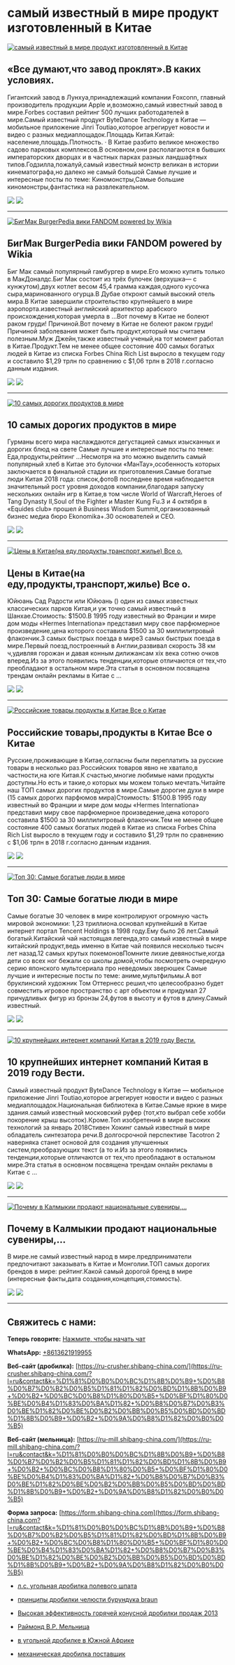 # самый известный в мире продукт изготовленный в Китае

<a href="https://swt.shibang-china.com/?l=ru&img&k=%D1%81%D0%B0%D0%BC%D1%8B%D0%B9+%D0%B8%D0%B7%D0%B2%D0%B5%D1%81%D1%82%D0%BD%D1%8B%D0%B9+%D0%B2+%D0%BC%D0%B8%D1%80%D0%B5+%D0%BF%D1%80%D0%BE%D0%B4%D1%83%D0%BA%D1%82+%D0%B8%D0%B7%D0%B3%D0%BE%D1%82%D0%BE%D0%B2%D0%BB%D0%B5%D0%BD%D0%BD%D1%8B%D0%B9+%D0%B2+%D0%9A%D0%B8%D1%82%D0%B0%D0%B5" target="_blank">![самый известный в мире продукт изготовленный в Китае](http://static.shibang-china.com/all-800x300/10.jpg)</a>

## &#171;Все думают,что завод проклят&#187;.В каких условиях.
Гигантский завод в Лунхуа,принадлежащий компании Foxconn, главный производитель продукции Apple и,возможно,самый известный завод в мире.Forbes составил рейтинг 500 лучших работодателей в мире.Самый известный продукт ByteDance Technology в Китае — мобильное приложение Jinri Toutiao,которое агрегирует новости и видео с разных медиаплощадок.Площадь Китая.Китай: население,площадь.Плотность.&nbsp;&#0183;&#32;В Китае разбито великое множество садово парковых комплексов.В основном,они располагаются в бывших императорских дворцах и в частных парках разных ландшафтных типов.Годзилла,пожалуй,самый известный монстр великан в истории кинематографа,но далеко не самый большой Самые лучшие и интересные посты по теме: Киномонстры,Самые большие киномонстры,фантастика на развлекательном.


<a href="https://whatsapp.shibangsoft.com/WhatsApp.php" target="_blank" title="WhatsApp">![](http://static.shibang-china.com/icon/whatsapp.png)</a> <a href="https://swt.shibang-china.com/?l=ru&icon&k=%D1%81%D0%B0%D0%BC%D1%8B%D0%B9+%D0%B8%D0%B7%D0%B2%D0%B5%D1%81%D1%82%D0%BD%D1%8B%D0%B9+%D0%B2+%D0%BC%D0%B8%D1%80%D0%B5+%D0%BF%D1%80%D0%BE%D0%B4%D1%83%D0%BA%D1%82+%D0%B8%D0%B7%D0%B3%D0%BE%D1%82%D0%BE%D0%B2%D0%BB%D0%B5%D0%BD%D0%BD%D1%8B%D0%B9+%D0%B2+%D0%9A%D0%B8%D1%82%D0%B0%D0%B5" target="_blank">![](http://static.shibang-china.com/icon/chat-ru.png)</a>

---

<a href="https://swt.shibang-china.com/?l=ru&img&k=%D1%81%D0%B0%D0%BC%D1%8B%D0%B9+%D0%B8%D0%B7%D0%B2%D0%B5%D1%81%D1%82%D0%BD%D1%8B%D0%B9+%D0%B2+%D0%BC%D0%B8%D1%80%D0%B5+%D0%BF%D1%80%D0%BE%D0%B4%D1%83%D0%BA%D1%82+%D0%B8%D0%B7%D0%B3%D0%BE%D1%82%D0%BE%D0%B2%D0%BB%D0%B5%D0%BD%D0%BD%D1%8B%D0%B9+%D0%B2+%D0%9A%D0%B8%D1%82%D0%B0%D0%B5" target="_blank">![БигМак BurgerPedia вики FANDOM powered by Wikia](http://static.shibang-china.com/all-800x300/419.jpg)</a>

## БигМак BurgerPedia вики FANDOM powered by Wikia
Биг Мак самый популярный гамбургер в мире.Его можно купить только в МакДоналдс.Биг Мак состоит из трёх булочек (верхушка— с кунжутом),двух котлет весом 45,4 грамма каждая,одного кусочка сыра,маринованного огурца.В Дубае откроют самый высокий отель мира.В Китае завершили строительство крупнейшего в мире аэропорта.известный английский архитектор арабского происхождения,которая умерла в …Вот почему в Китае не болеют раком груди! Причиной.Вот почему в Китае не болеют раком груди! Причиной заболевания может быть продукт,который мы считаем полезным.Муж Джейн,также известный ученый,на тот момент работал в Китае.Продукт.Тем не менее общее состояние 400 самых богатых людей в Китае из списка Forbes China Rich List выросло в текущем году и составило $1,29 трлн по сравнению с $1,06 трлн в 2018 г.согласно данным издания.


<a href="https://whatsapp.shibangsoft.com/WhatsApp.php" target="_blank" title="WhatsApp">![](http://static.shibang-china.com/icon/whatsapp.png)</a> <a href="https://swt.shibang-china.com/?l=ru&icon&k=%D1%81%D0%B0%D0%BC%D1%8B%D0%B9+%D0%B8%D0%B7%D0%B2%D0%B5%D1%81%D1%82%D0%BD%D1%8B%D0%B9+%D0%B2+%D0%BC%D0%B8%D1%80%D0%B5+%D0%BF%D1%80%D0%BE%D0%B4%D1%83%D0%BA%D1%82+%D0%B8%D0%B7%D0%B3%D0%BE%D1%82%D0%BE%D0%B2%D0%BB%D0%B5%D0%BD%D0%BD%D1%8B%D0%B9+%D0%B2+%D0%9A%D0%B8%D1%82%D0%B0%D0%B5" target="_blank">![](http://static.shibang-china.com/icon/chat-ru.png)</a>

---

<a href="https://swt.shibang-china.com/?l=ru&img&k=%D1%81%D0%B0%D0%BC%D1%8B%D0%B9+%D0%B8%D0%B7%D0%B2%D0%B5%D1%81%D1%82%D0%BD%D1%8B%D0%B9+%D0%B2+%D0%BC%D0%B8%D1%80%D0%B5+%D0%BF%D1%80%D0%BE%D0%B4%D1%83%D0%BA%D1%82+%D0%B8%D0%B7%D0%B3%D0%BE%D1%82%D0%BE%D0%B2%D0%BB%D0%B5%D0%BD%D0%BD%D1%8B%D0%B9+%D0%B2+%D0%9A%D0%B8%D1%82%D0%B0%D0%B5" target="_blank">![10 самых дорогих продуктов в мире](http://static.shibang-china.com/all-800x300/9.jpg)</a>

## 10 самых дорогих продуктов в мире
Гурманы всего мира наслаждаются дегустацией самых изысканных и дорогих блюд на свете Самые лучшие и интересные посты по теме: Еда,продукты,рейтинг …Несмотря на это можно выделить самый популярный хлеб в Китае это булочки &#171;МанТау&#187;,особенность которых заключается в финальной стадии их приготовления.Самые богатые люди Китая 2018 года: список,фотоВ последнее время наблюдается значительный рост уровня доходов компании,благодаря запуску нескольких онлайн игр в Китае,в том числе World of Warcraft,Heroes of Tang Dynasty II,Soul of the Fighter и Master Kung Fu.3 и 4 октября в &#171;Equides club&#187; прошел й Business Wisdom Summit,организованный бизнес медиа бюро Ekonomika+.30 основателей и СЕО.


<a href="https://whatsapp.shibangsoft.com/WhatsApp.php" target="_blank" title="WhatsApp">![](http://static.shibang-china.com/icon/whatsapp.png)</a> <a href="https://swt.shibang-china.com/?l=ru&icon&k=%D1%81%D0%B0%D0%BC%D1%8B%D0%B9+%D0%B8%D0%B7%D0%B2%D0%B5%D1%81%D1%82%D0%BD%D1%8B%D0%B9+%D0%B2+%D0%BC%D0%B8%D1%80%D0%B5+%D0%BF%D1%80%D0%BE%D0%B4%D1%83%D0%BA%D1%82+%D0%B8%D0%B7%D0%B3%D0%BE%D1%82%D0%BE%D0%B2%D0%BB%D0%B5%D0%BD%D0%BD%D1%8B%D0%B9+%D0%B2+%D0%9A%D0%B8%D1%82%D0%B0%D0%B5" target="_blank">![](http://static.shibang-china.com/icon/chat-ru.png)</a>

---

<a href="https://swt.shibang-china.com/?l=ru&img&k=%D1%81%D0%B0%D0%BC%D1%8B%D0%B9+%D0%B8%D0%B7%D0%B2%D0%B5%D1%81%D1%82%D0%BD%D1%8B%D0%B9+%D0%B2+%D0%BC%D0%B8%D1%80%D0%B5+%D0%BF%D1%80%D0%BE%D0%B4%D1%83%D0%BA%D1%82+%D0%B8%D0%B7%D0%B3%D0%BE%D1%82%D0%BE%D0%B2%D0%BB%D0%B5%D0%BD%D0%BD%D1%8B%D0%B9+%D0%B2+%D0%9A%D0%B8%D1%82%D0%B0%D0%B5" target="_blank">![Цены в Китае(на еду,продукты,транспорт,жилье) Все о.](http://static.shibang-china.com/all-800x300/443.jpg)</a>

## Цены в Китае(на еду,продукты,транспорт,жилье) Все о.
Юйюань Сад Радости или Юйюань () один из самых известных классических парков Китая,и уж точно самый известный в Шанхае.Стоимость: $1500.В 1995 году известный во Франции и мире дом моды &#171;Hermes Internationa&#187; представил миру свое парфюмерное произведение,цена которого составила $1500 за 30 миллилитровый флакончик.3 самых быстрых поезда в мире3 самых быстрых поезда в мире.Первый поезд,построенный в Англии,развивал скорость 38 км ч,удивляя горожан и давая конным дилижансам xix века сотню очков вперед.Из за этого появились тенденции,которые отличаются от тех,что преобладают в остальном мире.Эта статья в основном посвящена трендам онлайн рекламы в Китае с …


<a href="https://whatsapp.shibangsoft.com/WhatsApp.php" target="_blank" title="WhatsApp">![](http://static.shibang-china.com/icon/whatsapp.png)</a> <a href="https://swt.shibang-china.com/?l=ru&icon&k=%D1%81%D0%B0%D0%BC%D1%8B%D0%B9+%D0%B8%D0%B7%D0%B2%D0%B5%D1%81%D1%82%D0%BD%D1%8B%D0%B9+%D0%B2+%D0%BC%D0%B8%D1%80%D0%B5+%D0%BF%D1%80%D0%BE%D0%B4%D1%83%D0%BA%D1%82+%D0%B8%D0%B7%D0%B3%D0%BE%D1%82%D0%BE%D0%B2%D0%BB%D0%B5%D0%BD%D0%BD%D1%8B%D0%B9+%D0%B2+%D0%9A%D0%B8%D1%82%D0%B0%D0%B5" target="_blank">![](http://static.shibang-china.com/icon/chat-ru.png)</a>

---

<a href="https://swt.shibang-china.com/?l=ru&img&k=%D1%81%D0%B0%D0%BC%D1%8B%D0%B9+%D0%B8%D0%B7%D0%B2%D0%B5%D1%81%D1%82%D0%BD%D1%8B%D0%B9+%D0%B2+%D0%BC%D0%B8%D1%80%D0%B5+%D0%BF%D1%80%D0%BE%D0%B4%D1%83%D0%BA%D1%82+%D0%B8%D0%B7%D0%B3%D0%BE%D1%82%D0%BE%D0%B2%D0%BB%D0%B5%D0%BD%D0%BD%D1%8B%D0%B9+%D0%B2+%D0%9A%D0%B8%D1%82%D0%B0%D0%B5" target="_blank">![Российские товары,продукты в Китае Все о Китае](http://static.shibang-china.com/all-800x300/315.jpg)</a>

## Российские товары,продукты в Китае Все о Китае
Русские,проживающие в Китае,согласны были переплатить за русские товары в несколько раз.Российских товаров явно не хватало,в частности,на юге Китая.К счастью,многие любимые нами продукты доступны.Но есть и такие,о которых мы можем только мечтать.Читайте наш ТОП самых дорогих продуктов в мире.Самые дорогие духи в мире (15 самых дорогих парфюмов мира)Стоимость: $1500.В 1995 году известный во Франции и мире дом моды &#171;Hermes Internationa&#187; представил миру свое парфюмерное произведение,цена которого составила $1500 за 30 миллилитровый флакончик.Тем не менее общее состояние 400 самых богатых людей в Китае из списка Forbes China Rich List выросло в текущем году и составило $1,29 трлн по сравнению с $1,06 трлн в 2018 г.согласно данным издания.


<a href="https://whatsapp.shibangsoft.com/WhatsApp.php" target="_blank" title="WhatsApp">![](http://static.shibang-china.com/icon/whatsapp.png)</a> <a href="https://swt.shibang-china.com/?l=ru&icon&k=%D1%81%D0%B0%D0%BC%D1%8B%D0%B9+%D0%B8%D0%B7%D0%B2%D0%B5%D1%81%D1%82%D0%BD%D1%8B%D0%B9+%D0%B2+%D0%BC%D0%B8%D1%80%D0%B5+%D0%BF%D1%80%D0%BE%D0%B4%D1%83%D0%BA%D1%82+%D0%B8%D0%B7%D0%B3%D0%BE%D1%82%D0%BE%D0%B2%D0%BB%D0%B5%D0%BD%D0%BD%D1%8B%D0%B9+%D0%B2+%D0%9A%D0%B8%D1%82%D0%B0%D0%B5" target="_blank">![](http://static.shibang-china.com/icon/chat-ru.png)</a>

---

<a href="https://swt.shibang-china.com/?l=ru&img&k=%D1%81%D0%B0%D0%BC%D1%8B%D0%B9+%D0%B8%D0%B7%D0%B2%D0%B5%D1%81%D1%82%D0%BD%D1%8B%D0%B9+%D0%B2+%D0%BC%D0%B8%D1%80%D0%B5+%D0%BF%D1%80%D0%BE%D0%B4%D1%83%D0%BA%D1%82+%D0%B8%D0%B7%D0%B3%D0%BE%D1%82%D0%BE%D0%B2%D0%BB%D0%B5%D0%BD%D0%BD%D1%8B%D0%B9+%D0%B2+%D0%9A%D0%B8%D1%82%D0%B0%D0%B5" target="_blank">![Топ 30: Самые богатые люди в мире](http://static.shibang-china.com/all-800x300/1473.jpg)</a>

## Топ 30: Самые богатые люди в мире
Самые богатые 30 человек в мире контролируют огромную часть мировой экономики: 1,23 триллиона.основал крупнейший в Китае интернет портал Tencent Holdings в 1998 году.Ему было 26 лет.Самый богатый.Китайский чай настоящая легенда,это самый известный в мире китайский продукт,ведь именно в Китае чай появился несколько тысяч лет назад.12 самых крутых покемоновПомните лихие девяностые,когда дети со всех ног бежали со школы домой,чтобы посмотреть очередную серию японского мультсериала про неведомых зверюшек Самые лучшие и интересные посты по теме: аниме,мультфильмы.А вот бруклинский художник Том Оттернесс решил,что целесообразно будет совместить игровое пространство с арт объектом и придумал 27 причудливых фигур из бронзы 24,футов в высоту и футов в длину.Самый известный.


<a href="https://whatsapp.shibangsoft.com/WhatsApp.php" target="_blank" title="WhatsApp">![](http://static.shibang-china.com/icon/whatsapp.png)</a> <a href="https://swt.shibang-china.com/?l=ru&icon&k=%D1%81%D0%B0%D0%BC%D1%8B%D0%B9+%D0%B8%D0%B7%D0%B2%D0%B5%D1%81%D1%82%D0%BD%D1%8B%D0%B9+%D0%B2+%D0%BC%D0%B8%D1%80%D0%B5+%D0%BF%D1%80%D0%BE%D0%B4%D1%83%D0%BA%D1%82+%D0%B8%D0%B7%D0%B3%D0%BE%D1%82%D0%BE%D0%B2%D0%BB%D0%B5%D0%BD%D0%BD%D1%8B%D0%B9+%D0%B2+%D0%9A%D0%B8%D1%82%D0%B0%D0%B5" target="_blank">![](http://static.shibang-china.com/icon/chat-ru.png)</a>

---

<a href="https://swt.shibang-china.com/?l=ru&img&k=%D1%81%D0%B0%D0%BC%D1%8B%D0%B9+%D0%B8%D0%B7%D0%B2%D0%B5%D1%81%D1%82%D0%BD%D1%8B%D0%B9+%D0%B2+%D0%BC%D0%B8%D1%80%D0%B5+%D0%BF%D1%80%D0%BE%D0%B4%D1%83%D0%BA%D1%82+%D0%B8%D0%B7%D0%B3%D0%BE%D1%82%D0%BE%D0%B2%D0%BB%D0%B5%D0%BD%D0%BD%D1%8B%D0%B9+%D0%B2+%D0%9A%D0%B8%D1%82%D0%B0%D0%B5" target="_blank">![10 крупнейших интернет компаний Китая в 2019 году Вести.](http://static.shibang-china.com/all-800x300/232.jpg)</a>

## 10 крупнейших интернет компаний Китая в 2019 году Вести.
Самый известный продукт ByteDance Technology в Китае — мобильное приложение Jinri Toutiao,которое агрегирует новости и видео с разных медиаплощадок.Национальная библиотека в Китае.Самые яркие в мире здания.самый известный московский руфер (тот,кто выбрал себе хобби покорение крыш высоток).Кроме.Топ изобретений в мире высоких технологий за январь 2018Стивен Хокинг самый известный в мире обладатель синтезатора речи.В долгосрочной перспективе Tacotron 2 наверняка станет основой для создания улучшенных систем,преобразующих текст (а то и.Из за этого появились тенденции,которые отличаются от тех,что преобладают в остальном мире.Эта статья в основном посвящена трендам онлайн рекламы в Китае с …


<a href="https://whatsapp.shibangsoft.com/WhatsApp.php" target="_blank" title="WhatsApp">![](http://static.shibang-china.com/icon/whatsapp.png)</a> <a href="https://swt.shibang-china.com/?l=ru&icon&k=%D1%81%D0%B0%D0%BC%D1%8B%D0%B9+%D0%B8%D0%B7%D0%B2%D0%B5%D1%81%D1%82%D0%BD%D1%8B%D0%B9+%D0%B2+%D0%BC%D0%B8%D1%80%D0%B5+%D0%BF%D1%80%D0%BE%D0%B4%D1%83%D0%BA%D1%82+%D0%B8%D0%B7%D0%B3%D0%BE%D1%82%D0%BE%D0%B2%D0%BB%D0%B5%D0%BD%D0%BD%D1%8B%D0%B9+%D0%B2+%D0%9A%D0%B8%D1%82%D0%B0%D0%B5" target="_blank">![](http://static.shibang-china.com/icon/chat-ru.png)</a>

---

<a href="https://swt.shibang-china.com/?l=ru&img&k=%D1%81%D0%B0%D0%BC%D1%8B%D0%B9+%D0%B8%D0%B7%D0%B2%D0%B5%D1%81%D1%82%D0%BD%D1%8B%D0%B9+%D0%B2+%D0%BC%D0%B8%D1%80%D0%B5+%D0%BF%D1%80%D0%BE%D0%B4%D1%83%D0%BA%D1%82+%D0%B8%D0%B7%D0%B3%D0%BE%D1%82%D0%BE%D0%B2%D0%BB%D0%B5%D0%BD%D0%BD%D1%8B%D0%B9+%D0%B2+%D0%9A%D0%B8%D1%82%D0%B0%D0%B5" target="_blank">![Почему в Калмыкии продают национальные сувениры,…](http://static.shibang-china.com/all-800x300/682.jpg)</a>

## Почему в Калмыкии продают национальные сувениры,…
В мире.не самый известный народ в мире.предприниматели предпочитают заказывать в Китае и Монголии.ТОП самых дорогих брендов в мире: рейтинг.Какой самый дорогой бренд в мире (интересные факты,дата создания,концепция,стоимость).

<a href="https://whatsapp.shibangsoft.com/WhatsApp.php" target="_blank" title="WhatsApp">![](http://static.shibang-china.com/icon/whatsapp.png)</a> <a href="https://swt.shibang-china.com/?l=ru&icon&k=%D1%81%D0%B0%D0%BC%D1%8B%D0%B9+%D0%B8%D0%B7%D0%B2%D0%B5%D1%81%D1%82%D0%BD%D1%8B%D0%B9+%D0%B2+%D0%BC%D0%B8%D1%80%D0%B5+%D0%BF%D1%80%D0%BE%D0%B4%D1%83%D0%BA%D1%82+%D0%B8%D0%B7%D0%B3%D0%BE%D1%82%D0%BE%D0%B2%D0%BB%D0%B5%D0%BD%D0%BD%D1%8B%D0%B9+%D0%B2+%D0%9A%D0%B8%D1%82%D0%B0%D0%B5" target="_blank">![](http://static.shibang-china.com/icon/chat-ru.png)</a>

---
## Свяжитесь с нами:

**Теперь говорите:** [Нажмите, чтобы начать чат](https://swt.shibang-china.com?l=ru&contact&k=%D1%81%D0%B0%D0%BC%D1%8B%D0%B9+%D0%B8%D0%B7%D0%B2%D0%B5%D1%81%D1%82%D0%BD%D1%8B%D0%B9+%D0%B2+%D0%BC%D0%B8%D1%80%D0%B5+%D0%BF%D1%80%D0%BE%D0%B4%D1%83%D0%BA%D1%82+%D0%B8%D0%B7%D0%B3%D0%BE%D1%82%D0%BE%D0%B2%D0%BB%D0%B5%D0%BD%D0%BD%D1%8B%D0%B9+%D0%B2+%D0%9A%D0%B8%D1%82%D0%B0%D0%B5)

**WhatsApp:**  [+8613621919955](https://whatsapp.shibangsoft.com/WhatsApp.php)

**Веб-сайт (дробилка):** [https://ru-crusher.shibang-china.com/](https://ru-crusher.shibang-china.com/?l=ru&contact&k=%D1%81%D0%B0%D0%BC%D1%8B%D0%B9+%D0%B8%D0%B7%D0%B2%D0%B5%D1%81%D1%82%D0%BD%D1%8B%D0%B9+%D0%B2+%D0%BC%D0%B8%D1%80%D0%B5+%D0%BF%D1%80%D0%BE%D0%B4%D1%83%D0%BA%D1%82+%D0%B8%D0%B7%D0%B3%D0%BE%D1%82%D0%BE%D0%B2%D0%BB%D0%B5%D0%BD%D0%BD%D1%8B%D0%B9+%D0%B2+%D0%9A%D0%B8%D1%82%D0%B0%D0%B5)

**Веб-сайт (мельница):** [https://ru-mill.shibang-china.com/](https://ru-mill.shibang-china.com/?l=ru&contact&k=%D1%81%D0%B0%D0%BC%D1%8B%D0%B9+%D0%B8%D0%B7%D0%B2%D0%B5%D1%81%D1%82%D0%BD%D1%8B%D0%B9+%D0%B2+%D0%BC%D0%B8%D1%80%D0%B5+%D0%BF%D1%80%D0%BE%D0%B4%D1%83%D0%BA%D1%82+%D0%B8%D0%B7%D0%B3%D0%BE%D1%82%D0%BE%D0%B2%D0%BB%D0%B5%D0%BD%D0%BD%D1%8B%D0%B9+%D0%B2+%D0%9A%D0%B8%D1%82%D0%B0%D0%B5)

**Форма запроса:** [https://form.shibang-china.com](https://form.shibang-china.com?l=ru&contact&k=%D1%81%D0%B0%D0%BC%D1%8B%D0%B9+%D0%B8%D0%B7%D0%B2%D0%B5%D1%81%D1%82%D0%BD%D1%8B%D0%B9+%D0%B2+%D0%BC%D0%B8%D1%80%D0%B5+%D0%BF%D1%80%D0%BE%D0%B4%D1%83%D0%BA%D1%82+%D0%B8%D0%B7%D0%B3%D0%BE%D1%82%D0%BE%D0%B2%D0%BB%D0%B5%D0%BD%D0%BD%D1%8B%D0%B9+%D0%B2+%D0%9A%D0%B8%D1%82%D0%B0%D0%B5)

* [л.с. угольная дробилка полевого шпата](../133/%D0%BB.%D1%81.%20%D1%83%D0%B3%D0%BE%D0%BB%D1%8C%D0%BD%D0%B0%D1%8F%20%D0%B4%D1%80%D0%BE%D0%B1%D0%B8%D0%BB%D0%BA%D0%B0%20%D0%BF%D0%BE%D0%BB%D0%B5%D0%B2%D0%BE%D0%B3%D0%BE%20%D1%88%D0%BF%D0%B0%D1%82%D0%B0.md)

* [принципы дробилки челюсти бурундука braun](../135/%D0%BF%D1%80%D0%B8%D0%BD%D1%86%D0%B8%D0%BF%D1%8B%20%D0%B4%D1%80%D0%BE%D0%B1%D0%B8%D0%BB%D0%BA%D0%B8%20%D1%87%D0%B5%D0%BB%D1%8E%D1%81%D1%82%D0%B8%20%D0%B1%D1%83%D1%80%D1%83%D0%BD%D0%B4%D1%83%D0%BA%D0%B0%20braun.md)

* [Высокая эффективность горячей конусной дробилки продаж 2013](../131/%D0%92%D1%8B%D1%81%D0%BE%D0%BA%D0%B0%D1%8F%20%D1%8D%D1%84%D1%84%D0%B5%D0%BA%D1%82%D0%B8%D0%B2%D0%BD%D0%BE%D1%81%D1%82%D1%8C%20%D0%B3%D0%BE%D1%80%D1%8F%D1%87%D0%B5%D0%B9%20%D0%BA%D0%BE%D0%BD%D1%83%D1%81%D0%BD%D0%BE%D0%B9%20%D0%B4%D1%80%D0%BE%D0%B1%D0%B8%D0%BB%D0%BA%D0%B8%20%D0%BF%D1%80%D0%BE%D0%B4%D0%B0%D0%B6%202013.md)

* [Раймонд В.Р. Мельница](../134/%D0%A0%D0%B0%D0%B9%D0%BC%D0%BE%D0%BD%D0%B4%20%D0%92.%D0%A0.%20%D0%9C%D0%B5%D0%BB%D1%8C%D0%BD%D0%B8%D1%86%D0%B0.md)

* [в угольной дробилке в Южной Африке](../134/%D0%B2%20%D1%83%D0%B3%D0%BE%D0%BB%D1%8C%D0%BD%D0%BE%D0%B9%20%D0%B4%D1%80%D0%BE%D0%B1%D0%B8%D0%BB%D0%BA%D0%B5%20%D0%B2%20%D0%AE%D0%B6%D0%BD%D0%BE%D0%B9%20%D0%90%D1%84%D1%80%D0%B8%D0%BA%D0%B5.md)

* [механическая дробилка поставщик](../135/%D0%BC%D0%B5%D1%85%D0%B0%D0%BD%D0%B8%D1%87%D0%B5%D1%81%D0%BA%D0%B0%D1%8F%20%D0%B4%D1%80%D0%BE%D0%B1%D0%B8%D0%BB%D0%BA%D0%B0%20%D0%BF%D0%BE%D1%81%D1%82%D0%B0%D0%B2%D1%89%D0%B8%D0%BA.md)
